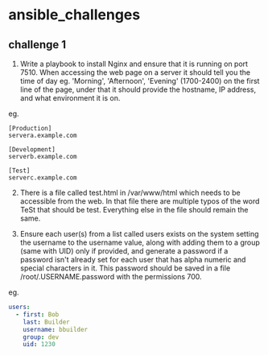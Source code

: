 # ansible_challenges

## challenge 1

1) Write a playbook to install Nginx and ensure that it is running on port 7510. When accessing the web page on a server it should tell you the time of day eg. 'Morning', 'Afternoon', 'Evening' (1700-2400) on the first line of the page, under that it should provide the hostname, IP address, and what environment it is on.

eg.

```console
[Production]
servera.example.com

[Development]
serverb.example.com

[Test]
serverc.example.com
```

2) There is a file called test.html in /var/www/html which needs to be accessible from the web. In that file there are multiple typos of the word TeSt that should be test. Everything else in the file should remain the same.

3) Ensure each user(s) from a list called users exists on the system setting the username to the username value, along with adding them to a group (same with UID) only if provided, and generate a password if a password isn't already set for each user that has alpha numeric and special characters in it. This password should be saved in a file /root/.USERNAME.password with the permissions 700.

eg.

```yaml
users:
  - first: Bob
    last: Builder
    username: bbuilder
    group: dev
    uid: 1230
```
